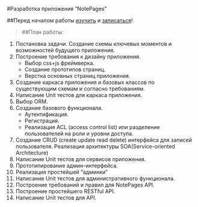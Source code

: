 #Разработка приложения “NotePages”

##Перед началом работы [изучить](https://github.com/CawaKharkov/notePages/issues/2) и [записаться](https://github.com/CawaKharkov/notePages/issues/1)! 

>##План работы:

1.	Постановка задачи. Создание схемы ключевых моментов и возможностей будущего приложения.
2.	Построение требования к дизайну приложения.
	- Выбор css+js фреймверка.
	- Создание прототипов страниц.
	- Верстка основных страниц приложения.
3.  Создание каркаса приложения и базовых классов по существующим схемам и согласно требованиям.
4.  Написание Unit тестов для каркаса приложения.
5.  Выбор ORM.
6.  Создание базового функционала.
	- Аутентификация.
	- Регистрация.
	- Реализация ACL (access control list) или разделение пользователей на роли и уровни доступа.
7.   Создание CRUD (create update read delete) интерфейса для записей пользователя. Реализация архитектуры SOA(Service-oriented Architecture)
8.   Написание  Unit тестов для сервисов приложения.
9.   Прототипирование админ-интерфейса.
10.  Реализация простейшей “админки”
11.  Написание  Unit тестов для административного функционала.
12.  Построение требований и правил для NotePages API.
13.  Построение простейшего RESTful API.
14.  Написание  Unit тестов для API.
